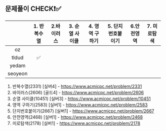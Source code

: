 ## 문제풀이 CHECK❗✅


  |         | 1. 반복수열 | 2.바이러스 |  3. 순열 사이클 | 4. 영역 구하기 | 5. 단지번호붙이기 | 6.안전영역  | 7. 미로탐색 | 
  |:-------:|:----------:|:---------:|:----------:|:------------:|:-------:|:--------:|:---------:|
  | oz      |           |           |            |              |         |          |           |         
  | tldud   |    ✅    |           |            |              |         |          |           |       
  | yedam   |           |           |            |              |         |          |           |        
  | seoyeon |           |           |            |              |         |          |           |            

1. 반복수열(2331) [실버4] - https://www.acmicpc.net/problem/2331
2. 바이러스(2606) [골드4] - https://www.acmicpc.net/problem/2606
3. 순열 사이클(10451) [실버3] - https://www.acmicpc.net/problem/10451
4. 영역 구하기(2583) [실버1] - https://www.acmicpc.net/problem/2583
5. 단지번호붙이기(2667) [실버1] - https://www.acmicpc.net/problem/2667
6. 안전영역(2468) [실버1] - https://www.acmicpc.net/problem/2468
7. 미로탐색(2178) [실버1] - https://www.acmicpc.net/problem/2178
